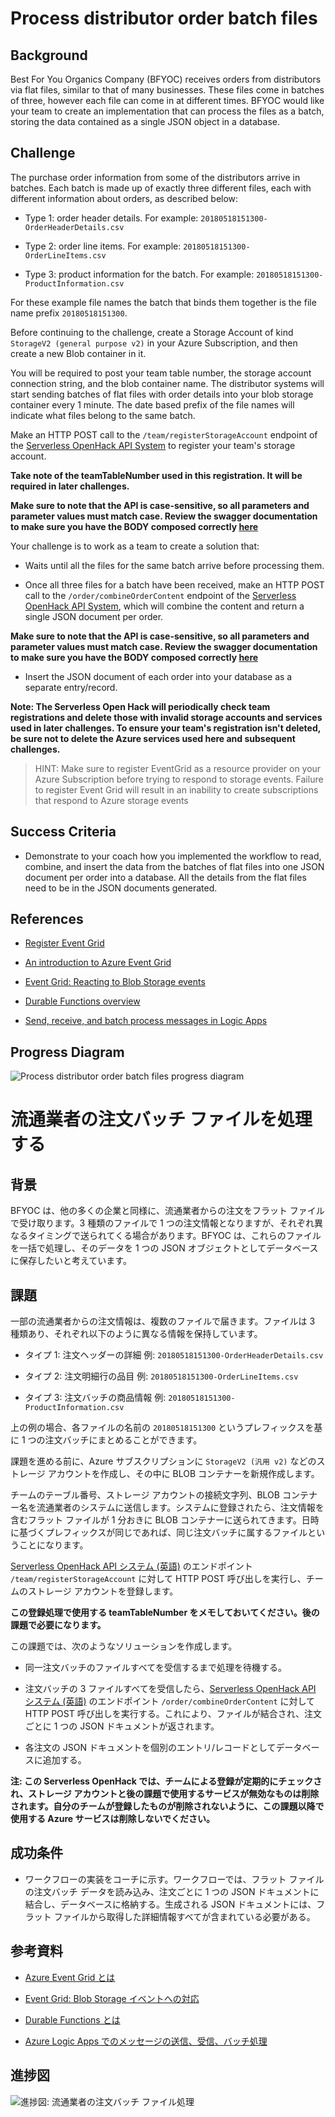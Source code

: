 # Process distributor order batch files

## Background

Best For You Organics Company (BFYOC) receives orders from distributors
via flat files, similar to that of many businesses. These files come in
batches of three, however each file can come in at different times. BFYOC
would like your team to create an implementation that can process the files
as a batch, storing the data contained as a single JSON object in a database.

## Challenge

The purchase order information from some of the distributors arrive in
batches. Each batch is made up of exactly three different files, each with
different information about orders, as described below:

* Type 1: order header details.
For example: `20180518151300-OrderHeaderDetails.csv`

* Type 2: order line items. For example:
`20180518151300-OrderLineItems.csv`

* Type 3: product information for the batch.
For example: `20180518151300-ProductInformation.csv`

For these example file names the batch that binds them together is the file
name prefix `20180518151300`.

Before continuing to the challenge, create a Storage Account of kind
`StorageV2 (general purpose v2)` in your Azure Subscription, and then create
a new Blob container in it.

You will be required to post your team table number, the storage account
connection string, and the blob container name. The distributor systems will
start sending batches of flat files with order details into your blob storage
container every 1 minute. The date based prefix of the file names will indicate
what files belong to the same batch.

Make an HTTP POST call to the `/team/registerStorageAccount`
endpoint of the [Serverless OpenHack API System](https://petstore.swagger.io/?url=https://serverlessohmanagementapi.trafficmanager.net/api/definition) to register your team's storage account.

**Take note of the teamTableNumber used in this registration. It will be required in later challenges.**

**Make sure to note that the API is case-sensitive, so all parameters and parameter values must match case.  Review the swagger documentation to make sure you have the BODY composed correctly [here](https://petstore.swagger.io/?url=https://serverlessohmanagementapi.trafficmanager.net/api/definition#/Register%20Storage%20Account/register)**

Your challenge is to work as a team to create a solution that:

* Waits until all the files for the same batch arrive before processing them.

* Once all three files for a batch have been received, make an HTTP POST call to the `/order/combineOrderContent`
endpoint of the [Serverless OpenHack API System](https://petstore.swagger.io/?url=https://serverlessohmanagementapi.trafficmanager.net/api/definition), which will combine the content and return a single JSON document per order.

**Make sure to note that the API is case-sensitive, so all parameters and parameter values must match case.  Review the swagger documentation to make sure you have the BODY composed correctly [here](https://petstore.swagger.io/?url=https://serverlessohmanagementapi.trafficmanager.net/api/definition#/Register%20Storage%20Account/combineOrderContent)**

* Insert the JSON document of each order into your database as a separate
entry/record.

**Note: The Serverless Open Hack will periodically check team registrations
and delete those with invalid storage accounts and services used in later
challenges. To ensure your team's registration isn't deleted, be sure not to
delete the Azure services used here and subsequent challenges.**

>HINT: Make sure to register EventGrid as a resource provider on your Azure Subscription before trying to respond to storage events.  Failure to register Event Grid will result in an inability to create subscriptions that respond to Azure storage events

## Success Criteria

* Demonstrate to your coach how you implemented the workflow to read, combine,
and insert the data from the batches of flat files into one JSON document per
order into a database. All the details from the flat files need to be in the
JSON documents generated.

## References

* [Register Event Grid](https://docs.microsoft.com/en-us/azure/event-grid/custom-event-quickstart-portal)  

* [An introduction to Azure Event Grid](https://docs.microsoft.com/azure/event-grid/overview)

* [Event Grid: Reacting to Blob Storage events](https://docs.microsoft.com/azure/storage/blobs/storage-blob-event-overview)

* [Durable Functions overview](https://docs.microsoft.com/azure/azure-functions/durable-functions-overview)

* [Send, receive, and batch process messages in Logic Apps](https://docs.microsoft.com/azure/logic-apps/logic-apps-batch-process-send-receive-messages)

## Progress Diagram

![Process distributor order batch files progress diagram](https://serverlessoh.azureedge.net/public/order-batch-files-progress-diagram.jpg)

# 流通業者の注文バッチ ファイルを処理する

## 背景

BFYOC は、他の多くの企業と同様に、流通業者からの注文をフラット ファイルで受け取ります。3 種類のファイルで 1 つの注文情報となりますが、それぞれ異なるタイミングで送られてくる場合があります。BFYOC は、これらのファイルを一括で処理し、そのデータを 1 つの JSON オブジェクトとしてデータベースに保存したいと考えています。

## 課題

一部の流通業者からの注文情報は、複数のファイルで届きます。ファイルは 3 種類あり、それぞれ以下のように異なる情報を保持しています。

* タイプ 1: 注文ヘッダーの詳細
例: `20180518151300-OrderHeaderDetails.csv`

* タイプ 2: 注文明細行の品目
例:
`20180518151300-OrderLineItems.csv`

* タイプ 3: 注文バッチの商品情報
例: `20180518151300-ProductInformation.csv`

上の例の場合、各ファイルの名前の `20180518151300` というプレフィックスを基に 1 つの注文バッチにまとめることができます。

課題を進める前に、Azure サブスクリプションに `StorageV2 (汎用 v2)` などのストレージ アカウントを作成し、その中に BLOB コンテナーを新規作成します。

チームのテーブル番号、ストレージ アカウントの接続文字列、BLOB コンテナー名を流通業者のシステムに送信します。システムに登録されたら、注文情報を含むフラット ファイルが 1 分おきに BLOB コンテナーに送られてきます。日時に基づくプレフィックスが同じであれば、同じ注文バッチに属するファイルということになります。

[Serverless OpenHack API システム (英語)](https://petstore.swagger.io/?url=https://serverlessohmanagementapi.trafficmanager.net/api/definition) のエンドポイント `/team/registerStorageAccount` に対して HTTP POST 呼び出しを実行し、チームのストレージ アカウントを登録します。

**この登録処理で使用する teamTableNumber をメモしておいてください。後の課題で必要になります。**

この課題では、次のようなソリューションを作成します。

* 同一注文バッチのファイルすべてを受信するまで処理を待機する。

* 注文バッチの 3 ファイルすべてを受信したら、[Serverless OpenHack API システム (英語)](https://petstore.swagger.io/?url=https://serverlessohmanagementapi.trafficmanager.net/api/definition) のエンドポイント `/order/combineOrderContent` に対して HTTP POST 呼び出しを実行する。これにより、ファイルが結合され、注文ごとに 1 つの JSON ドキュメントが返されます。

* 各注文の JSON ドキュメントを個別のエントリ/レコードとしてデータベースに追加する。

**注: この Serverless OpenHack では、チームによる登録が定期的にチェックされ、ストレージ アカウントと後の課題で使用するサービスが無効なものは削除されます。自分のチームが登録したものが削除されないように、この課題以降で使用する Azure サービスは削除しないでください。**

## 成功条件

* ワークフローの実装をコーチに示す。ワークフローでは、フラット ファイルの注文バッチ データを読み込み、注文ごとに 1 つの JSON ドキュメントに結合し、データベースに格納する。生成される JSON ドキュメントには、フラット ファイルから取得した詳細情報すべてが含まれている必要がある。

## 参考資料

* [Azure Event Grid とは](https://docs.microsoft.com/ja-jp/azure/event-grid/overview)

* [Event Grid: Blob Storage イベントへの対応](https://docs.microsoft.com/ja-jp/azure/storage/blobs/storage-blob-event-overview)

* [Durable Functions とは](https://docs.microsoft.com/ja-jp/azure/azure-functions/durable/durable-functions-overview)

* [Azure Logic Apps でのメッセージの送信、受信、バッチ処理](https://docs.microsoft.com/ja-jp/azure/logic-apps/logic-apps-batch-process-send-receive-messages)

## 進捗図

![進捗図: 流通業者の注文バッチ ファイル処理](https://serverlessoh.azureedge.net/public/order-batch-files-progress-diagram.jpg)
